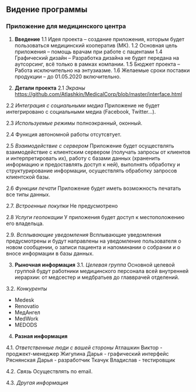 ## __Видение программы__ ##
### __Приложение для медицинского центра__ ###

 1. __Введение__ 
 1.1 Идея проекта – создание приложения, которым
 будет пользоваться медицинский кооператив (МК).
 1.2 Основная цель приложения – помощь врачам при работе с пацентами
 1.4 Графический дизайн – Разработка дизайна не будет
 передана на аутсорсинг, всё только в рамках компании.
 1.5 Бюджет проекта – Работа исключительно на энтузиазме.
 1.6 Желаемые сроки поставки продукции – до 01.05.2020 включительно.

 2. __Детали проекта__
 2.1 *Экраны* 
 https://github.com/Atlashkin/MedicalCorp/blob/master/interface.html
 
 2.2 *Интеграция с социальными медиа* 
 Приложение не будет интегрировано с социальными медиа (Facebook, Twitter…).
 
 2.3 *Используемые режимы*
 полноэкранный, оконный.
 
 2.4 Функция автономной работы отсутсвтует.

2.5 *Взаимодействие с сервером* 
Приложение будет осуществлять взаимодействие с клиентским сервером (получать запросы от клиентов и интерпретировать их), работу с базами данных (храненить информацию и предоставлять доступ к ней), выполнять обработку и структурирование информации, осуществлять обработку запросов клиентской базы. 

2.6 *Функции печати* 
Приложение будет иметь возможность печатать все типы данных. 

2.7. *Встроенные покупки*
Не предусмотрено 

2.8 *Услуги геолокации* 
У приложения будет доступ к местоположению его владельца. 

2.9. *Всплывающие уведомления*
Всплывающие уведомления предусмотрены и будут направлены на уведомление пользователя о новом сообщении, о записи пациента и напоминании о собрании и о вносе информации в базы данных. 

3. __Рыночная информация__ 
3.1. *Целевая группа*
Основной целевой группой будут работники медицинского персонала всей внутренней иерархии: от медсестер и медбратьев до главврачей отделений. 

3.2. *Конкуренты*
+ Medesk
+ Renovatio
+ МедАнгел
+ MedWork
+ MEDODS

4. __Разная информация__  

  4.1. *Ответственные люди с вашей стороны* 
  Атлашкин Виктор - проджект-менеджер 
  Жигулина Дарья - графический интерфейс 
  Ряснянская Дарья - разработчик 
  Ткачук Владислав - тестировщик 
  
  4.2. *Связь* 
  Осуществлять по email. 
  
  4.3. *Другая информация* 



